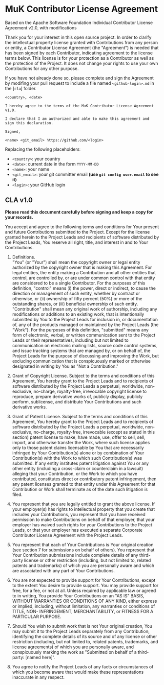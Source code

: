 # MuK Contributor License Agreement

Based on the Apache Software Foundation Individual Contributor License Agreement v2.0, with modifications

Thank you for your interest in this open source project. In order to clarify the intellectual property license granted with Contributions 
from any person or entity, a Contributor License Agreement (the "Agreement") is needed that has been signed by each Contributor, indicating 
agreement to the license terms below. This license is for your protection as a Contributor as well as the protection of the Project.
It does not change your rights to use your own Contributions for any other purpose. 

If you have not already done so, please complete and sign the Agreement by modifing your pull request to include a file named 
`<github-login>.md` in the [`cla`] folder.

```
<country>, <date>

I hereby agree to the terms of the MuK Contributor License Agreement v1.0.

I declare that I am authorized and able to make this agreement and sign this declaration.

Signed,

<name> <git_email> https://github.com/<login>
```

Replacing the following placeholders:

* `<country>`: your country
* `<date>`: current date in the form `YYYY-MM-DD`
* `<name>`: your name
* `<git_email>`: your git committer email **(use `git config user.email` to see it)**
* `<login>`: your GitHub login

## CLA v1.0

**Please read this document carefully before signing and keep a copy for your records.**

You accept and agree to the following terms and conditions for Your present and future Contributions submitted to the Project. 
Except for the license granted herein to the Project Leads and recipients of software distributed by the Project Leads, You reserve all right, 
title, and interest in and to Your Contributions.

1. Definitions.  
"You" (or "Your") shall mean the copyright owner or legal entity authorized by the copyright owner that is making this Agreement. 
For legal entities, the entity making a Contribution and all other entities that control, are controlled by, or are under common control 
with that entity are considered to be a single Contributor. For the purposes of this definition, "control" means (i) the power, direct or 
indirect, to cause the direction or management of such entity, whether by contract or otherwise, or (ii) ownership of fifty percent (50%) or 
more of the outstanding shares, or (iii) beneficial ownership of such entity.  
"Contribution" shall mean any original work of authorship, including any modifications or additions to an existing work, that is intentionally 
submitted by You to the Project Leads for inclusion in, or documentation of, any of the products managed or maintained by the Project Leads 
(the "Work"). For the purposes of this definition, "submitted" means any form of electronic, verbal, or written communication sent to the
Project Leads or their representatives, including but not limited to communication on electronic mailing lists, source code control systems,
and issue tracking systems that are managed by, or on behalf of, the Project Leads for the purpose of discussing and improving the Work, but 
excluding communication that is conspicuously marked or otherwise designated in writing by You as "Not a Contribution."

2. Grant of Copyright License. Subject to the terms and conditions of this Agreement, You hereby grant to the Project Leads and to recipients 
of software distributed by the Project Leads a perpetual, worldwide, non-exclusive, no-charge, royalty-free, irrevocable copyright license to 
reproduce, prepare derivative works of, publicly display, publicly perform, sublicense, and distribute Your Contributions and such derivative 
works.

3. Grant of Patent License. Subject to the terms and conditions of this Agreement, You hereby grant to the Project Leads and to recipients of 
software distributed by the Project Leads a perpetual, worldwide, non-exclusive, no-charge, royalty-free, irrevocable (except as stated in this 
section) patent license to make, have made, use, offer to sell, sell, import, and otherwise transfer the Work, where such license applies only 
to those patent claims licensable by You that are necessarily infringed by Your Contribution(s) alone or by combination of Your Contribution(s) 
with the Work to which such Contribution(s) was submitted. If any entity institutes patent litigation against You or any other entity 
(including a cross-claim or counterclaim in a lawsuit) alleging that your Contribution, or the Work to which you have contributed, constitutes 
direct or contributory patent infringement, then any patent licenses granted to that entity under this Agreement for that Contribution or Work 
shall terminate as of the date such litigation is filed.

4. You represent that you are legally entitled to grant the above license. If your employer(s) has rights to intellectual property that you 
create that includes your Contributions, you represent that you have received permission to make Contributions on behalf of that employer, 
that your employer has waived such rights for your Contributions to the Project Leads, or that your employer has executed a separate Corporate 
Contributor License Agreement with the Project Leads.

5. You represent that each of Your Contributions is Your original creation (see section 7 for submissions on behalf of others). You represent 
that Your Contribution submissions include complete details of any third-party license or other restriction (including, but not limited to, 
related patents and trademarks) of which you are personally aware and which are associated with any part of Your Contributions.

6. You are not expected to provide support for Your Contributions, except to the extent You desire to provide support. You may provide support 
for free, for a fee, or not at all. Unless required by applicable law or agreed to in writing, You provide Your Contributions on an "AS IS" 
BASIS, WITHOUT WARRANTIES OR CONDITIONS OF ANY KIND, either express or implied, including, without limitation, any warranties or conditions of 
TITLE, NON- INFRINGEMENT, MERCHANTABILITY, or FITNESS FOR A PARTICULAR PURPOSE.

7. Should You wish to submit work that is not Your original creation, You may submit it to the Project Leads separately from any Contribution, 
identifying the complete details of its source and of any license or other restriction (including, but not limited to, related patents, 
trademarks, and license agreements) of which you are personally aware, and conspicuously marking the work as "Submitted on behalf of a 
third-party: [named here]".

8. You agree to notify the Project Leads of any facts or circumstances of which you become aware that would make these representations 
inaccurate in any respect.
